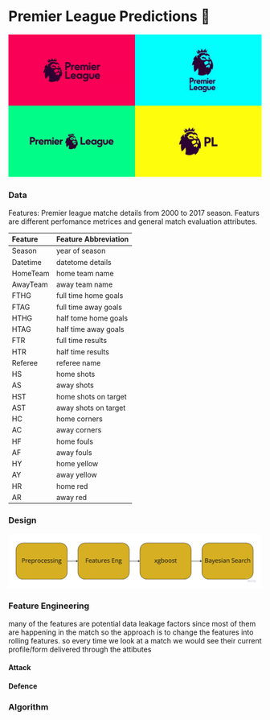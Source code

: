 # Premier League Predictions :england:
![poster](rd_fils/RemoteQueasyAmericancrow-size_restricted.gif)
### Data
Features:
Premier league matche details from 2000 to 2017 season. Featurs are different perfomance metrices and general match evaluation attributes.
<!-- ![poster](rd_fils/features.jpg) -->

| Feature | Feature Abbreviation     | 
| :-------- | :------- | 
|Season  | year of season  | 
| Datetime |datetome details  | 
| HomeTeam |  home team name| 
|  AwayTeam| away team name | 
| FTHG | full time home goals | 
| FTAG |  full time away goals| 
| HTHG |  half tome home goals| 
|  HTAG| half time away goals | 
| FTR | full time results | 
|  HTR|  half time results| 
|  Referee| referee name | 
| HS | home shots | 
| AS |  away shots| 
| HST |  home shots on target| 
|  AST|  away shots on target| 
|  HC|  home corners| 
|  AC| away corners | 
|  HF| home fouls | 
|  AF|  away fouls| 
| HY |  home yellow | 
| AY | away yellow | 
| HR |  home red| 
| AR | away red | 


### Design
![poster](rd_fils/workflow.jpg)

### Feature Engineering
many of the features are potential data leakage factors since most of them are happening in the match so the approach is to change the features into  rolling features. so every time we look at a match we would see their current profile/form delivered through the attibutes

#### Attack 


#### Defence 

### Algorithm

